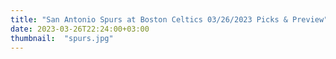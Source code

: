 ```yaml
---
title: "San Antonio Spurs at Boston Celtics 03/26/2023 Picks & Preview"
date: 2023-03-26T22:24:00+03:00
thumbnail:  "spurs.jpg"
---
```


